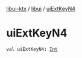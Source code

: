 [libui-ktx](../index.md) / [libui](index.md) / [uiExtKeyN4](./ui-ext-key-n4.md)

# uiExtKeyN4

`val uiExtKeyN4: `[`Int`](https://kotlinlang.org/api/latest/jvm/stdlib/kotlin/-int/index.html)